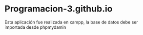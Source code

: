 # Programacion-3.github.io
Esta aplicación fue realizada en xampp, la base de datos debe ser importada desde phpmydamin
